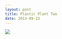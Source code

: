 ```yaml
---
layout: post
title: Plastic Plant Two
date: 2013-09-23
---
```

![](http://farm8.staticflickr.com/7460/9678419643_4fc5a24fcc_c.jpg)